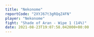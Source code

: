 ```yaml
---
title: "Nekonome"
reportCode: "2XYJ67t3gRQqZ4FN"
player: "Nekonome"
fight: "Shade of Aran - Wipe 1 (14%)"
date: 2021-08-23T19:07:58.042000+00:00
---
```


